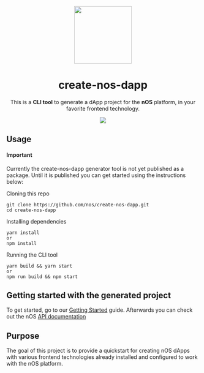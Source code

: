 <p align="center">
  <img src="./logo.png" width="150px" />
</p>

<h1 align="center">create-nos-dapp</h1>

<p align="center">
  This is a <strong>CLI tool</strong> to generate a dApp project for the <strong>nOS</strong> platform,
  in your favorite frontend technology.
</p>

<p align="center">
  <a href='https://github.com/prettier/prettier'>
    <img src='https://img.shields.io/badge/code_style-prettier-ff69b4.svg?style=flat'>
  </a>
</p>

## Usage

#### Important
Currently the create-nos-dapp generator tool is not yet published as a package.
Until it is published you can get started using the instructions below:

Cloning this repo
```
git clone https://github.com/nos/create-nos-dapp.git
cd create-nos-dapp
```

Installing dependencies
```
yarn install
or
npm install
```

Running the CLI tool
```
yarn build && yarn start
or
npm run build && npm start
```


## Getting started with the generated project
To get started, go to our [Getting Started](./docs/gettingStarted.md) guide. Afterwards you can check out the nOS [API documentation](https://github.com/nos/client/blob/master/docs/api.md)


## Purpose
The goal of this project is to provide a quickstart for creating nOS dApps with various frontend technologies already installed and configured to work with the nOS platform.
